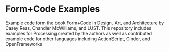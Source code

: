 Form+Code Examples
==========

Example code form the book Form+Code in Design, Art, and Architecture by Casey Reas, Chandler McWilliams, and LUST. This repository includes examples for Processing created by the authors as well as contributed example code for other languages including ActionScript, Cinder, and OpenFrameworks
